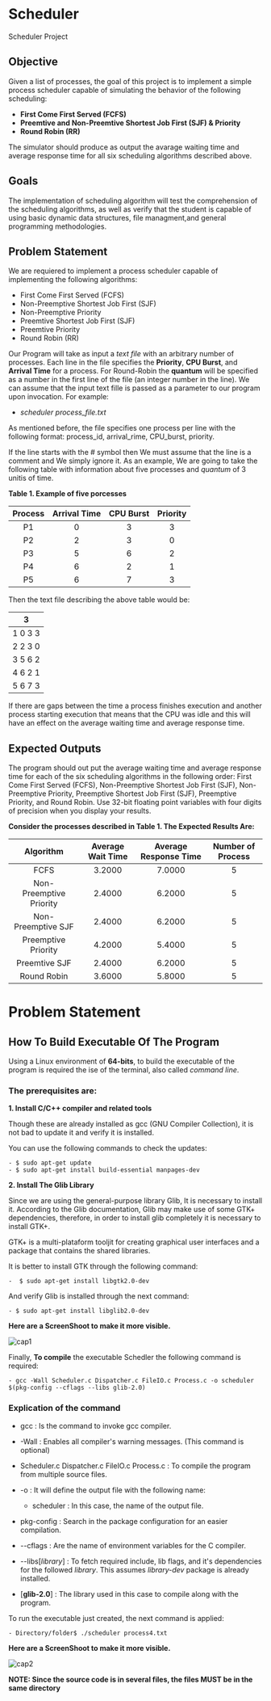 # Scheduler

Scheduler Project

## Objective

Given a list of processes, the goal of this project is to implement a simple process scheduler capable of simulating the behavior of the following scheduling:

- **First Come First Served (FCFS)**
- **Preemtive and Non-Preemtive Shortest Job First (SJF) & Priority**
- **Round Robin (RR)**

The simulator should produce as output the avarage waiting time and average response time for all six scheduling algorithms described above.

## Goals

The implementation of scheduling algorithm will test the comprehension of the scheduling algorithms, as well as verify that the student is capable of using basic dynamic data structures, file managment,and general programming methodologies.

## Problem Statement

We are requiered to implement a process scheduler capable of implementing the following algorithms:

- First Come First Served (FCFS)
- Non-Preemptive Shortest Job First (SJF)
- Non-Preemptive Priority
- Preemtive Shortest Job First (SJF)
- Preemtive Priority
- Round Robin (RR)

Our Program will take as input a _text file_ with an arbitrary number of processes. Each line in the file specifies the **Priority**, **CPU Burst**, and **Arrival Time** for a process. For Round-Robin the **quantum** will be specified as a number in the first line of the file (an integer number in the line). We can assume that the input text fille is passed as a parameter to our program upon invocation. For example:

- _scheduler process_file.txt_

As mentioned before, the file specifies one process per line with the following format: process_id, arrival_rime, CPU_burst, priority.

If the line starts with the # symbol then We must assume that the line is a comment and We simply ignore it. As an example, We are going to take the following table with information about five processes and _quantum_ of 3 unitis of time.

**Table 1. Example of five porcesses**


| Process | Arrival Time | CPU Burst | Priority |
| :-----: | :----------: | :-------: | :------: |
| P1      | 0            | 3         | 3        |
| P2      | 2            | 3         | 0        |
| P3      | 5            | 6         | 2        |
| P4      | 6            | 2         | 1        |
| P5      | 6            | 7         | 3        |

Then the text file describing the above table would be:

|3|
| ----- |
|1 0 3 3|
|2 2 3 0|
|3 5 6 2|
|4 6 2 1|
|5 6 7 3|

If there are gaps between the time a process finishes execution and another process starting execution that means that the CPU was idle and this will have an effect on the average waiting
time and average response time.

## Expected Outputs

The program should out put the average waiting time and average response time for each of the six scheduling algorithms in the following order: First Come First Served (FCFS), Non-Preemptive Shortest Job First (SJF), Non-Preemptive Priority, Preemptive Shortest Job First (SJF), Preemptive Priority, and Round Robin. Use 32-bit floating point variables with four digits of precision when you display your results.

**Consider the processes described in Table 1. The Expected Results Are:**

| Algorithm               | Average Wait Time | Average Response Time | Number of Process |
| :---------------------: | :---------------: | :-------------------: | :---------------: |
| FCFS                    | 3.2000            | 7.0000                | 5                 |
| Non-Preemptive Priority | 2.4000            | 6.2000                | 5                 |
| Non-Preemptive SJF      | 2.4000            | 6.2000                | 5                 |
| Preemptive Priority     | 4.2000            | 5.4000                | 5                 |
| Preemtive SJF           | 2.4000            | 6.2000                | 5                 |
| Round Robin             | 3.6000            | 5.8000                | 5                 |

# Problem Statement


## How To Build Executable Of The Program

Using a Linux environment of **64-bits**, to build the executable of the program is required the ise of the terminal, also called *command line*.

### The prerequisites are:

**1. Install C/C++ compiler and related tools**

Though these are already installed as gcc (GNU Compiler Collection), it is not bad to update it and verify it is installed.

You can use the following commands to check the updates:

    - $ sudo apt-get update
    - $ sudo apt-get install build-essential manpages-dev

**2. Install The Glib Library**

Since we are using the general-purpose library Glib, It is necessary to install it. According to the Glib documentation, Glib may make use of some GTK+ dependencies, therefore, in order to install glib completely it is necessary to install GTK+.

GTK+ is a multi-plataform tooljit for creating graphical user interfaces and a package that contains the shared libraries. 

It is better to install GTK through the following command:

    -  $ sudo apt-get install libgtk2.0-dev

And verify Glib is installed through the next command:

    - $ sudo apt-get install libglib2.0-dev

**Here are a ScreenShoot to make it more visible.**

![cap1](https://user-images.githubusercontent.com/15019106/45443883-9a493b00-b68b-11e8-899c-7b109b8efbf9.PNG)


Finally, **To compile** the executable Schedler the following command is required:

    - gcc -Wall Scheduler.c Dispatcher.c FileIO.c Process.c -o scheduler $(pkg-config --cflags --libs glib-2.0)

### Explication of the command

-    gcc : Is the command to invoke gcc compiler.
-   -Wall : Enables all compiler's warning messages. (This command is optional)
-   Scheduler.c Dispatcher.c FileIO.c Process.c : To compile the program from multiple source files.
-   -o : It will define the output file with the following name:
    -   scheduler : In this case, the name of the output file.

-   pkg-config : Search in the package configuration for an easier compilation.
-   --cflags : Are the name of environment variables for the C compiler.
-   --libs[*library*] : To fetch required include, lib flags, and it's dependencies for the followed *library*. This assumes *library-dev* package is already installed.
-   [**glib-2.0**] : The library used in this case to compile along with the program.

To run the executable just created, the next command is applied:
    
    - Directory/folder$ ./scheduler process4.txt

**Here are a ScreenShoot to make it more visible.**

![cap2](https://user-images.githubusercontent.com/15019106/45445000-ae426c00-b68e-11e8-8496-d33004077d70.PNG)

**NOTE: Since the source code is in several files, the files MUST be in the same directory**